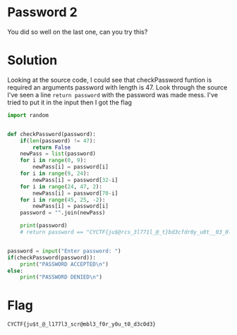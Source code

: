 # Password 2

You did so well on the last one, can you try this?

# Solution

Looking at the source code, I could see that checkPassword funtion is required an arguments password with length is 47. Look through the source I've seen a line `return password` with the password was made mess. I've tried to put it in the input then I got the flag

```python
import random


def checkPassword(password):
    if(len(password) != 47):
        return False
    newPass = list(password)
    for i in range(0, 9):
        newPass[i] = password[i]
    for i in range(9, 24):
        newPass[i] = password[32-i]
    for i in range(24, 47, 2):
        newPass[i] = password[70-i]
    for i in range(45, 25, -2):
        newPass[i] = password[i]
    password = "".join(newPass)

    print(password)
    # return password == "CYCTF{ju$@rcs_3l771l_@_t}bd3cfdr0y_u0t__03_0l3m"


password = input("Enter password: ")
if(checkPassword(password)):
    print("PASSWORD ACCEPTED\n")
else:
    print("PASSWORD DENIED\n")

```

# Flag

`CYCTF{ju$t_@_l177l3_scr@mbl3_f0r_y0u_t0_d3c0d3}`
